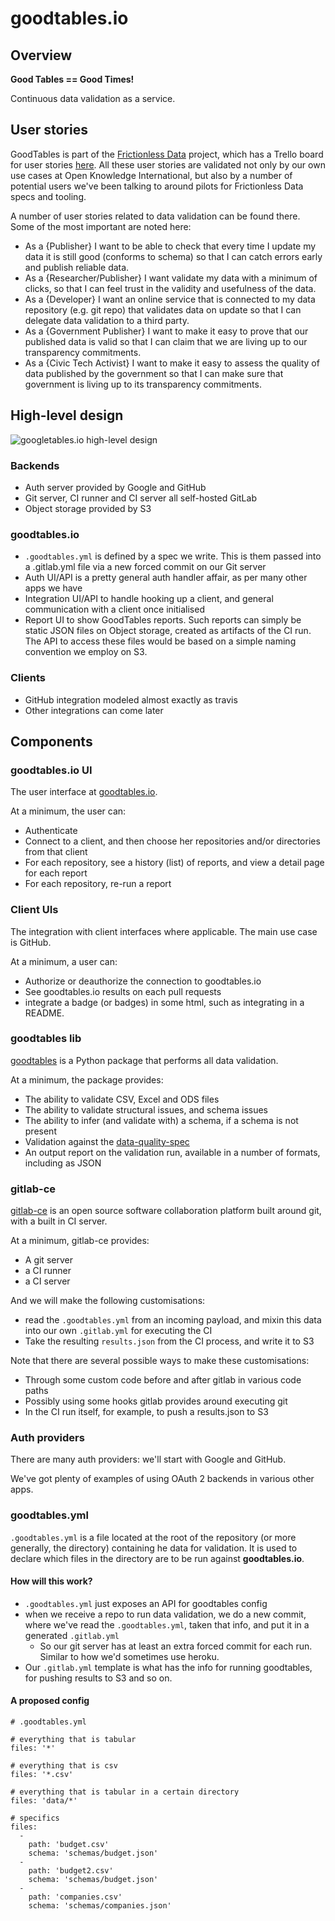 # goodtables.io

## Overview

**Good Tables == Good Times!**

Continuous data validation as a service.


## User stories

GoodTables is part of the [Frictionless Data](http://frictionlessdata.io) project, which has a Trello board for user stories [here](https://trello.com/b/MGC4RpTZ). All these user stories are validated not only by our own use cases at Open Knowledge International, but also by a number of potential users we've been talking to around pilots for Frictionless Data specs and tooling.

A number of user stories related to data validation can be found there. Some of the most important are noted here:

- As a {Publisher} I want to be able to check that every time I update my data it is still good (conforms to schema) so that I can catch errors early and publish reliable data.
- As a {Researcher/Publisher} I want validate my data with a minimum of clicks, so that I can feel trust in the validity and usefulness of the data.
- As a {Developer} I want an online service that is connected to my data repository (e.g. git repo) that validates data on update so that I can delegate data validation to a third party.
- As a {Government Publisher} I want to make it easy to prove that our published data is valid so that I can claim that we are living up to our transparency commitments.
- As a {Civic Tech Activist} I want to make it easy to assess the quality of data published by the government so that I can make sure that government is living up to its transparency commitments.


## High-level design

![googletables.io high-level design](https://docs.google.com/drawings/d/1NZUILFIZWo9w7U3dQXwB_CdU043QzuIi0rGWkeRsUq4/pub?w=960&h=720)

### Backends

- Auth server provided by Google and GitHub
- Git server, CI runner and CI server all self-hosted GitLab
- Object storage provided by S3

### goodtables.io

- `.goodtables.yml` is defined by a spec we write. This is them passed into a .gitlab.yml file via a new forced commit on our Git server
- Auth UI/API is a pretty general auth handler affair, as per many other apps we have
- Integration UI/API to handle hooking up a client, and general communication with a client once initialised
- Report UI to show GoodTables reports. Such reports can simply be static JSON files on Object storage, created as artifacts of the CI run. The API to access these files would be based on a simple naming convention we employ on S3.

### Clients

- GitHub integration modeled almost exactly as travis
- Other integrations can come later


## Components

### goodtables.io UI

The user interface at [goodtables.io](https://goodtables.io).

At a minimum, the user can:

- Authenticate
- Connect to a client, and then choose her repositories and/or directories from that client
- For each repository, see a history (list) of reports, and view a detail page for each report
- For each repository, re-run a report

### Client UIs

The integration with client interfaces where applicable. The main use case is GitHub.

At a minimum, a user can:

- Authorize or deauthorize the connection to goodtables.io
- See goodtables.io results on each pull requests
- integrate a badge (or badges) in some html, such as integrating in a README.

### goodtables lib

[goodtables](https://github.com/frictionlessdata/goodtables) is a Python package that performs all data validation.

At a minimum, the package provides:

- The ability to validate CSV, Excel and ODS files
- The ability to validate structural issues, and schema issues
- The ability to infer (and validate with) a schema, if a schema is not present
- Validation against the [data-quality-spec](https://github.com/frictionlessdata/data-quality-spec)
- An output report on the validation run, available in a number of formats, including as JSON

### gitlab-ce

[gitlab-ce](https://gitlab.com/gitlab-org/gitlab-ce) is an open source software collaboration platform built around git, with a built in CI server.

At a minimum, gitlab-ce provides:

- A git server
- a CI runner
- a CI server

And we will make the following customisations:

- read the `.goodtables.yml` from an incoming payload, and mixin this data into our own `.gitlab.yml` for executing the CI
- Take the resulting `results.json` from the CI process, and write it to S3

Note that there are several possible ways to make these customisations:

- Through some custom code before and after gitlab in various code paths
- Possibly using some hooks gitlab provides around executing git
- In the CI run itself, for example, to push a results.json to S3

### Auth providers

There are many auth providers: we'll start with Google and GitHub.

We've got plenty of examples of using OAuth 2 backends in various other apps.

### goodtables.yml

`.goodtables.yml` is a file located at the root of the repository (or more generally, the directory) containing he data for validation. It is used to declare which files in the directory are to be run against **goodtables.io**.

#### How will this work?

- `.goodtables.yml` just exposes an API for goodtables config
- when we receive a repo to run data validation, we do a new commit, where we've read the `.goodtables.yml`, taken that info, and put it in a generated `.gitlab.yml`
  - So our git server has at least an extra forced commit for each run. Similar to how we'd sometimes use heroku.
- Our `.gitlab.yml` template is what has the info for running goodtables, for pushing results to S3 and so on.

#### A proposed config

```
# .goodtables.yml

# everything that is tabular
files: '*'

# everything that is csv
files: '*.csv'

# everything that is tabular in a certain directory
files: 'data/*'

# specifics
files:
  -
    path: 'budget.csv'
    schema: 'schemas/budget.json'
  -
    path: 'budget2.csv'
    schema: 'schemas/budget.json'
  -
    path: 'companies.csv'
    schema: 'schemas/companies.json'
```
